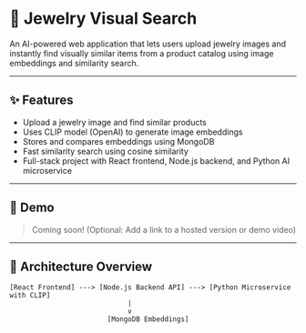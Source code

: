 # 💍 Jewelry Visual Search

An AI-powered web application that lets users upload jewelry images and instantly find visually similar items from a product catalog using image embeddings and similarity search.

---

## ✨ Features

- Upload a jewelry image and find similar products
- Uses CLIP model (OpenAI) to generate image embeddings
- Stores and compares embeddings using MongoDB
- Fast similarity search using cosine similarity
- Full-stack project with React frontend, Node.js backend, and Python AI microservice

---

## 📸 Demo

> Coming soon! (Optional: Add a link to a hosted version or demo video)

---

## 🧠 Architecture Overview

```plaintext
[React Frontend] ---> [Node.js Backend API] ---> [Python Microservice with CLIP]
                             |
                             v
                        [MongoDB Embeddings]
